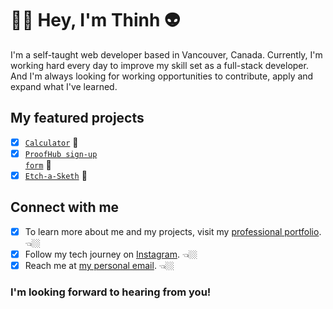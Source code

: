 # 👋🏼 Hey, I'm Thinh 👽

I'm a self-taught web developer based in Vancouver, Canada. Currently, I'm working hard every day to improve my skill set as a full-stack developer. And I'm always looking for working opportunities to contribute, apply and expand what I've learned.

## My featured projects
- [x] <code>[Calculator](https://github.com/teephan91/calculator)</code> 🧮
- [x] <code>[ProofHub sign-up form](https://github.com/teephan91/form)</code> 📝
- [x] <code>[Etch-a-Sketh](https://github.com/teephan91/etch_a_sketch)</code> 🎨

## Connect with me
- [x] To learn more about me and my projects, visit my [professional portfolio](https://teephan91.github.io). 👈🏼
- [x] Follow my tech journey on [Instagram](https://www.instagram.com/thinh.codes/). 👈🏼
- [x] Reach me at <a href="mailto:therealthinhphan@gmail.com">my personal email</a>. 👈🏼

### I'm looking forward to hearing from you!
